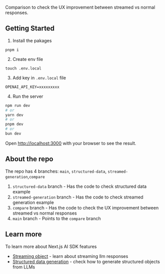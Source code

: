 Comparison to check the UX improvement between streamed vs normal responses.

## Getting Started

1. Install the pakages

```
pnpm i
```

2. Create env file

```
touch .env.local
```

3. Add key in `.env.local` file

```
OPENAI_API_KEY=xxxxxxxxx
```

4. Run the server

```bash
npm run dev
# or
yarn dev
# or
pnpm dev
# or
bun dev
```

Open [http://localhost:3000](http://localhost:3000) with your browser to see the result.

## About the repo

The repo has 4 branches: `main`, `structured-data`, `streamed-generation`,`compare`

1. `structured-data` branch - Has the code to check structured data example
2. `streamed-generation` branch - Has the code to check streamed generation example
3. `compare` branch - Has the code to check the UX improvement between streamed vs normal responses
4. `main` branch - Points to the `compare` branch

## Learn more

To learn more about Next.js AI SDK features

- [Streaming object](https://sdk.vercel.ai/examples/next-app/basics/streaming-object-generation) - learn about streaming llm responses
- [Structured data generation](https://sdk.vercel.ai/examples/next-app/basics/generating-object) - check how to generate structured objects from LLMs
